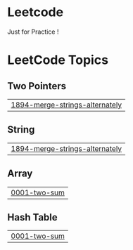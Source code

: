 # Leetcode
Just for Practice !

<!---LeetCode Topics Start-->
# LeetCode Topics
## Two Pointers
|  |
| ------- |
| [1894-merge-strings-alternately](https://github.com/Nivrutti499/Leetcode/tree/master/1894-merge-strings-alternately) |
## String
|  |
| ------- |
| [1894-merge-strings-alternately](https://github.com/Nivrutti499/Leetcode/tree/master/1894-merge-strings-alternately) |
## Array
|  |
| ------- |
| [0001-two-sum](https://github.com/Nivrutti499/Leetcode/tree/master/0001-two-sum) |
## Hash Table
|  |
| ------- |
| [0001-two-sum](https://github.com/Nivrutti499/Leetcode/tree/master/0001-two-sum) |
<!---LeetCode Topics End-->